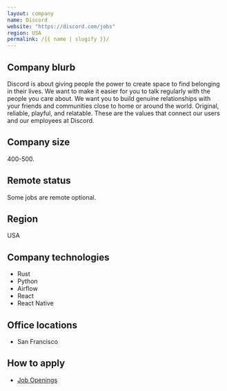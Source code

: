 ```yaml
---
layout: company
name: Discord
website: "https://discord.com/jobs"
region: USA
permalink: /{{ name | slugify }}/
---
```


## Company blurb

Discord is about giving people the power to create space to find belonging in their lives. We want to make it easier for you to talk regularly with the people you care about. We want you to build genuine relationships with your friends and communities close to home or around the world. Original, reliable, playful, and relatable. These are the values that connect our users and our employees at Discord.

## Company size

400-500.

## Remote status

Some jobs are remote optional.

## Region

USA

## Company technologies

* Rust
* Python
* Airflow
* React
* React Native

## Office locations

* San Francisco

## How to apply

* [Job Openings](https://discord.com/jobs)